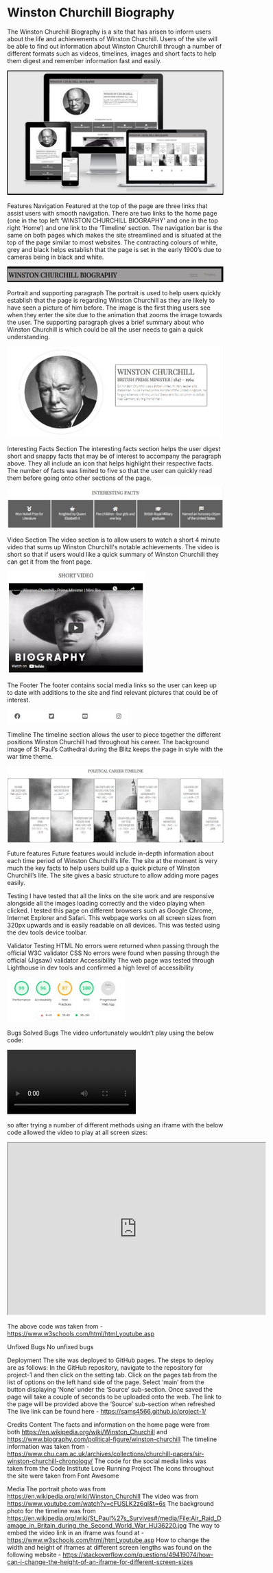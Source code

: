 # Winston Churchill Biography

The Winston Churchill Biography is a site that has arisen to inform users about the life and achievements of Winston Churchill. Users of the site will be able to find out information about Winston Churchill through a number of different formats such as videos, timelines, images and short facts to help them digest and remember information fast and easily. 

![Am I Responsive Mockup](https://github.com/sams4566/project-1/blob/main/media/winston1.jpg)

Features
Navigation
Featured at the top of the page are three links that assist users with smooth navigation. There are two links to the home page (one in the top left ‘WINSTON CHURCHILL BIOGRAPHY’ and one in the top right ‘Home’) and one link to the ‘Timeline’ section.
The navigation bar is the same on both pages which makes the site streamlined and is situated at the top of the page similar to most websites. 
The contracting colours of white, grey and black helps establish that the page is set in the early 1900’s due to cameras being in black and white. 

![Nav bar](https://github.com/sams4566/project-1/blob/main/media/winston2.jpg)

Portrait and supporting paragraph
The portrait is used to help users quickly establish that the page is regarding Winston Churchill as they are likely to have seen a picture of him before. The image is the first thing users see when they enter the site due to the animation that zooms the image towards the user. 
The supporting paragraph gives a brief summary about who Winston Churchill is which could be all the user needs to gain a quick understanding. 

![Portrait and supporting paragraph](https://github.com/sams4566/project-1/blob/main/media/winston3.jpg)

Interesting Facts Section
The interesting facts section helps the user digest short and snappy facts that may be of interest to accompany the paragraph above. 
They all include an icon that helps highlight their respective facts.
The number of facts was limited to five so that the user can quickly read them before going onto other sections of the page.

![Interesting Facts Section](https://github.com/sams4566/project-1/blob/main/media/winston4.jpg)

Video Section
The video section is to allow users to watch a short 4 minute video that sums up Winston Churchill's notable achievements. 
The video is short so that if users would like a quick summary of Winston Churchill they can get it from the front page. 

![Video section](https://github.com/sams4566/project-1/blob/main/media/winston5.jpg)

The Footer
The footer contains social media links so the user can keep up to date with additions to the site and find relevant pictures that could be of interest.

![Footer](https://github.com/sams4566/project-1/blob/main/media/winston6.jpg)

Timeline
The timeline section allows the user to piece together the different positions Winston Churchill had throughout his career. 
The background image of St Paul’s Cathedral during the Blitz keeps the page in style with the war time theme.

![Timeline](https://github.com/sams4566/project-1/blob/main/media/winston7.jpg)

Future features
Future features would include in-depth information about each time period of Winston Churchill’s life. The site at the moment is very much the key facts to help users build up a quick picture of Winston Churchill’s life. The site gives a basic structure to allow adding more pages easily.

Testing
I have tested that all the links on the site work and are responsive alongside all the images loading correctly and the video playing when clicked.
I tested this page on different browsers such as Google Chrome, Internet Explorer and Safari. 
This webpage works on all screen sizes from 320px upwards and is easily readable on all devices. This was tested using the dev tools device toolbar.

Validator Testing
HTML
No errors were returned when passing through the official W3C validator
CSS
No errors were found when passing through the official (Jigsaw) validator
Accessibility
The web page was tested through Lighthouse in dev tools and confirmed a high level of accessibility

![Validator](https://github.com/sams4566/project-1/blob/main/media/winston8.jpg)

Bugs
Solved Bugs 
The video unfortunately wouldn’t play using the below code:

<video src="https://www.youtube.com/watch?v=cFUSLK2z6qI&t=6s" controls>
                <p></p>
                <a href="https://www.youtube.com/watch?v=cFUSLK2z6qI&t=6s">Link to the video.</a>
            </video>

so after trying a number of different methods using an iframe with the below code allowed the video to play at all screen sizes:

<iframe width="600" height="400" src="https://www.youtube.com/embed/cFUSLK2z6qI" id="video">
</iframe>

The above code was taken from - https://www.w3schools.com/html/html_youtube.asp 

Unfixed Bugs
No unfixed bugs

Deployment
The site was deployed to GitHub pages. The steps to deploy are as follows:
In the GitHub repository, navigate to the repository for project-1 and then click on the setting tab.
Click on the pages tab from the list of options on the left hand side of the page.
Select ‘main’ from the button displaying ‘None’ under the ‘Source’ sub-section.
Once saved the page will take a couple of seconds to be uploaded onto the web. The link to the page will be provided above the ‘Source’ sub-section when refreshed
The live link can be found here - https://sams4566.github.io/project-1/

Credits
Content
The facts and information on the home page were from both https://en.wikipedia.org/wiki/Winston_Churchill and https://www.biography.com/political-figure/winston-churchill 
The timeline information was taken from - https://www.chu.cam.ac.uk/archives/collections/churchill-papers/sir-winston-churchill-chronology/
The code for the social media links was taken from the Code Institute Love Running Project
The icons throughout the site were taken from Font Awesome

Media
The portrait photo was from https://en.wikipedia.org/wiki/Winston_Churchill
The video was from https://www.youtube.com/watch?v=cFUSLK2z6qI&t=6s 
The background photo for the timeline was from https://en.wikipedia.org/wiki/St_Paul%27s_Survives#/media/File:Air_Raid_Damage_in_Britain_during_the_Second_World_War_HU36220.jpg 
The way to embed the video link in an iframe was found at - https://www.w3schools.com/html/html_youtube.asp
How to change the width and height of iframes at different screen lengths was found on the following website - https://stackoverflow.com/questions/49419074/how-can-i-change-the-height-of-an-iframe-for-different-screen-sizes 
